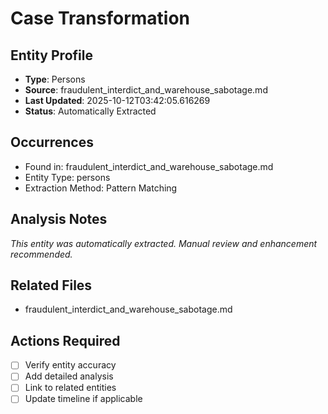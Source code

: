 # Case Transformation

## Entity Profile
- **Type**: Persons
- **Source**: fraudulent_interdict_and_warehouse_sabotage.md
- **Last Updated**: 2025-10-12T03:42:05.616269
- **Status**: Automatically Extracted

## Occurrences
- Found in: fraudulent_interdict_and_warehouse_sabotage.md
- Entity Type: persons
- Extraction Method: Pattern Matching

## Analysis Notes
*This entity was automatically extracted. Manual review and enhancement recommended.*

## Related Files
- fraudulent_interdict_and_warehouse_sabotage.md

## Actions Required
- [ ] Verify entity accuracy
- [ ] Add detailed analysis
- [ ] Link to related entities
- [ ] Update timeline if applicable
